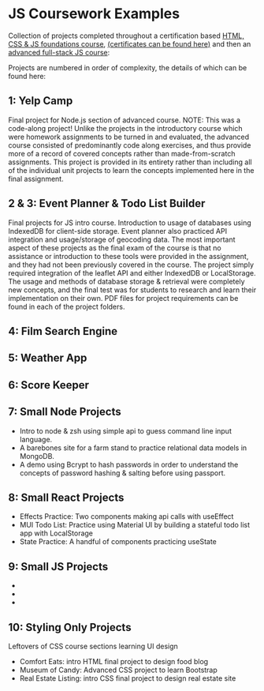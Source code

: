 # JS Coursework Examples

Collection of projects completed throughout a certification based [HTML, CSS & JS foundations course](https://www.udemy.com/course/become-a-certified-web-developer/), [(certificates can be found here)](https://www.credential.net/profile/averybrauer780872/wallet) and then an [advanced full-stack JS course](https://www.udemy.com/course/the-web-developer-bootcamp/):

Projects are numbered in order of complexity, the details of which can be found here:

## 1: Yelp Camp

Final project for Node.js section of advanced course. NOTE: This was a code-along project! Unlike the projects in the introductory course which were homework assignments to be turned in and evaluated, the advanced course consisted of predominantly code along exercises, and thus provide more of a record of covered concepts rather than made-from-scratch assignments. This project is provided in its entirety rather than including all of the individual unit projects to learn the concepts implemented here in the final assignment.

## 2 & 3: Event Planner & Todo List Builder

Final projects for JS intro course. Introduction to usage of databases using IndexedDB for client-side storage. Event planner also practiced API integration and usage/storage of geocoding data. The most important aspect of these projects as the final exam of the course is that no assistance or introduction to these tools were provided in the assignment, and they had not been previously covered in the course. The project simply required integration of the leaflet API and either IndexedDB or LocalStorage. The usage and methods of database storage & retrieval were completely new concepts, and the final test was for students to research and learn their implementation on their own. PDF files for project requirements can be found in each of the project folders.

## 4: Film Search Engine

## 5: Weather App

## 6: Score Keeper

## 7: Small Node Projects

<ul>
    <li>Intro to node & zsh using simple api to guess command line input language.</li>
    <li>A barebones site for a farm stand to practice relational data models in MongoDB.</li>
    <li>A demo using Bcrypt to hash passwords in order to understand the concepts of password hashing & salting before using passport.</li>
</ul>

## 8: Small React Projects
<ul>
    <li>Effects Practice: Two components making api calls with useEffect</li>
    <li>MUI Todo List: Practice using Material UI by building a stateful todo list app with LocalStorage</li>
    <li>State Practice: A handful of components practicing useState</li>
</ul>

## 9: Small JS Projects
<ul>
    <li></li>
    <li></li>
    <li></li>
</ul>

## 10: Styling Only Projects

Leftovers of CSS course sections learning UI design
<ul>
    <li>Comfort Eats: intro HTML final project to design food blog</li>
    <li>Museum of Candy: Advanced CSS project to learn Bootstrap</li>
    <li>Real Estate Listing: intro CSS final project to design real estate site</li>
</ul>
